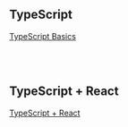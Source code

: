 ## TypeScript

[TypeScript Basics](https://github.com/yoojh9/udemy-course-react/tree/main/react-typescript/ts-basics)

<br><br>

## TypeScript + React

[TypeScript + React](https://github.com/yoojh9/udemy-course-react/tree/main/react-typescript/react-ts)
